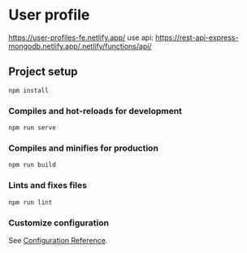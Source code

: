 # User profile
https://user-profiles-fe.netlify.app/
use api: https://rest-api-express-mongodb.netlify.app/.netlify/functions/api/

## Project setup
```
npm install
```

### Compiles and hot-reloads for development
```
npm run serve
```

### Compiles and minifies for production
```
npm run build
```

### Lints and fixes files
```
npm run lint
```

### Customize configuration
See [Configuration Reference](https://cli.vuejs.org/config/).
